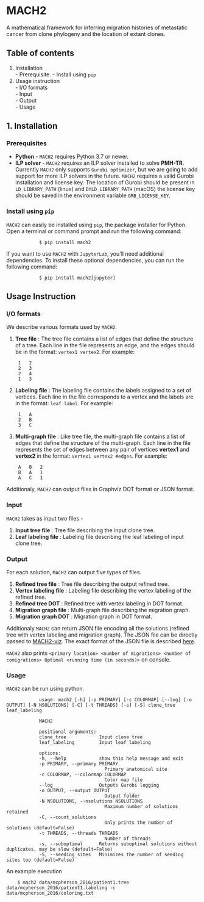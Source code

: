 # MACH2

A mathematical framework for inferring migration histories of metastatic cancer from clone phylogeny and the location of extant clones.

## Table of contents

1. Installation  
        - Prerequisite. 
        - Install using `pip`  
2. Usage instruction  
        - I/O formats  
        - Input  
        - Output  
        - Usage  

## 1. Installation

### Prerequisites

- **Python** - `MACH2` requires Python 3.7 or newer.
- **ILP solver** - `MACH2` requires an ILP solver installed to solve **PMH-TR**. Currently `MACH2` only supports `Gurobi optimizer`, but we are going to add support for more ILP solvers in the future. `MACH2` requires a valid Gurobi installation and license key. The location of Gurobi should be present in `LD_LIBRARY_PATH` (linux) and `DYLD_LIBRARY_PATH` (macOS) the license key should be saved in the environment variable `GRB_LICENSE_KEY`.

### Install using `pip`

`MACH2` can easily be installed using `pip`, the package installer for Python. Open a terminal or command prompt and run the following command:

                $ pip install mach2

If you want to use `MACH2` with `JupyterLab`, you'll need additional dependencies. To install these optional dependencies, you can run the following command:

                $ pip install mach2[jupyter]


## Usage Instruction

### I/O formats

We describe various formats used by `MACH2`.

1. **Tree file** : The tree file contains a list of edges that define the structure of a tree. Each line in the file represents an edge, and the edges should be in the format: `vertex1 vertex2`. For example:

        1   2
        2   3
        2   4 
        1   3

2. **Labeling file** : The labeling file contains the labels assigned to a set of vertices. Each line in the file corresponds to a vertex and the labels are in the format: `leaf label`. For example:

        1   A
        2   B
        3   C

1. **Multi-graph file** : Like tree file, the multi-graph file contains a list of edges that define the structure of the multi-graph. Each line in the file represents the set of edges between any pair of vertices __vertex1__ and __vertex2__ in the format: `vertex1 vertex2 #edges`. For example:

        A   B   2
        B   A   1
        A   C   1

Additionaly, `MACH2` can output files in Graphviz DOT format or JSON format.

### Input

`MACH2` takes as input two files - 

1. **Input tree file** : Tree file describing the input clone tree.
2. **Leaf labeling file** : Labeling file describing the leaf labeling of input clone tree.

### Output

For each solution, `MACH2` can output five types of files.

1. **Refined tree file** : Tree file describing the output refined tree. 
2. **Vertex labeling file** : Labeling file describing the vertex labeling of the refined tree.
3. **Refined tree DOT** : Refined tree with vertex labeling in DOT format.
4. **Migration graph file** : Multi-graph file describing the migration graph.
5. **Migration graph DOT** : Migration graph in DOT format.

Additionaly `MACH2` can return JSON file encoding all the solutions (refined tree with vertex labeling and migration graph). The JSON file can be directly passed to [MACH2-viz](https://github.com/elkebir-group/mach2-viz). The exact format of the JSON file is described [here](https://github.com/elkebir-group/mach2-viz/README.md).

`MACH2` also prints `<primary location> <number of migrations> <number of comigrations> Optimal <running time (in seconds)>` on console.

### Usage

`MACH2` can be run using python.

                usage: mach2 [-h] [-p PRIMARY] [-c COLORMAP] [--log] [-o OUTPUT] [-N NSOLUTIONS] [-C] [-t THREADS] [-s] [-S] clone_tree leaf_labeling

                MACH2

                positional arguments:
                clone_tree            Input clone tree
                leaf_labeling         Input leaf labeling

                options:
                -h, --help            show this help message and exit
                -p PRIMARY, --primary PRIMARY
                                        Primary anatomical site
                -c COLORMAP, --colormap COLORMAP
                                        Color map file
                --log                 Outputs Gurobi logging
                -o OUTPUT, --output OUTPUT
                                        Output folder
                -N NSOLUTIONS, --nsolutions NSOLUTIONS
                                        Maximum number of solutions retained
                -C, --count_solutions
                                        Only prints the number of solutions (default=False)
                -t THREADS, --threads THREADS
                                        Number of threads
                -s, --suboptimal      Returns suboptimal solutions without duplicates, may be slow (default=False)
                -S, --seeding_sites   Minimizes the number of seeding sites too (default=False)

An example execution

        $ mach2 data/mcpherson_2016/patient1.tree data/mcpherson_2016/patient1.labeling -c data/mcpherson_2016/coloring.txt
        

